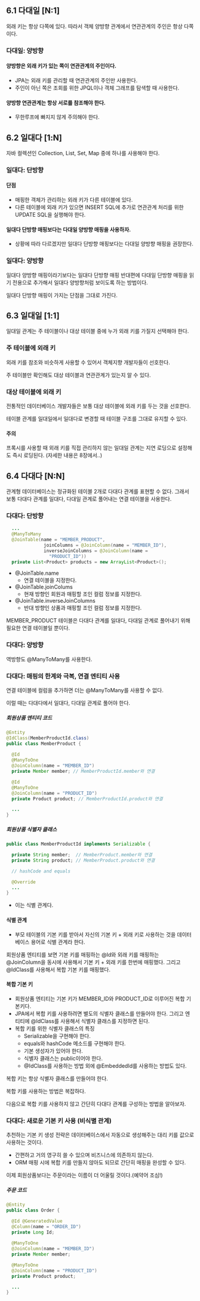 ## 6.1 다대일 [N:1]
외래 키는 항상 다쪽에 있다. 따라서 객체 양방향 관계에서 연관관계의 주인은 항상 다쪽이다.

### 다대일: 양방향
#### 양방향은 외래 키가 있는 쪽이 연관관계의 주인이다.
- JPA는 외래 키를 관리할 때 연관관계의 주인만 사용한다.
- 주인이 아닌 쪽은 조회를 위한 JPQL이나 객체 그래프를 탐색할 때 사용한다.
#### 양방향 연관관계는 항상 서로를 참조해야 한다.
- 무한루프에 빠지지 않게 주의해야 한다.

## 6.2 일대다 [1:N]
자바 컬렉션인 Collection, List, Set, Map 중에 하나를 사용해야 한다.

### 일대다: 단방향
#### 단점
- 매핑한 객체가 관리하는 외래 키가 다른 테이블에 있다.
- 다른 테이블에 외래 키가 있으면 INSERT SQL에 추가로 연관관계 처리를 위한 UPDATE SQL을 실행해야 한다.

#### 일대다 단방향 매핑보다는 다대일 양방향 매핑을 사용하자.
- 상황에 따라 다르겠지만 일대다 단방향 매핑보다는 다대일 양방향 매핑을 권장한다.

### 일대다: 양방향
일대다 양방향 매핑이라기보다는 일대다 단방향 매핑 반대편에 다대일 단방향 매핑을 읽기 전용으로 추가해서 일대다 양방향처럼 보이도록 하는 방법이다.

일대다 단방향 매핑이 가지는 단점을 그대로 가진다.

## 6.3 일대일 [1:1]
일대일 관계는 주 테이블이나 대상 테이블 중에 누가 외래 키를 가질지 선택해야 한다.

### 주 테이블에 외래 키
외래 키를 참조와 비슷하게 사용할 수 있어서 객체지향 개발자들이 선호한다.

주 테이블만 확인해도 대상 테이블과 연관관계가 있는지 알 수 있다.

### 대상 테이블에 외래 키
전통적인 데이터베이스 개발자들은 보통 대상 테이블에 외래 키를 두는 것을 선호한다.

테이블 관계를 일대일에서 일대다로 변경할 때 테이블 구조를 그대로 유지할 수 있다.

#### 주의
프록시를 사용할 때 외래 키를 직접 관리하지 않는 일대일 관계는 지연 로딩으로 설정해도 즉시 로딩된다. (자세한 내용은 8장에서..)

## 6.4 다대다 [N:N]
관계형 데이터베이스는 정규화된 테이블 2개로 다대다 관계를 표현할 수 없다. 그래서 보통 다대다 관계를 일대다, 다대일 관계로 풀어내는 연결 테이블을 사용한다.

### 다대다: 단방향
```java
  ...
  @ManyToMany
  @JoinTable(name = "MEMBER_PRODUCT",
              joinColumns = @JoinColumn(name = "MEMBER_ID"),
              inverseJoinColumns = @JoinColumn(name =
                "PRODUCT_ID"))
  private List<Product> products = new ArrayList<Product>();
```
- @JoinTable.name
  - 연결 테이블을 지정한다.
- @JoinTable.joinColums
  - 현재 방향인 회원과 매핑할 조인 컬럼 정보를 지정한다.
- @JoinTable.inverseJoinColumns
  - 반대 방향인 상품과 매핑할 조인 컬럼 정보를 지정한다.

MEMBER_PRODUCT 테이블은 다대다 관계를 일대다, 다대일 관계로 풀어내기 위해 필요한 연결 테이블일 뿐이다.

### 다대다: 양방향
역방향도 @ManyToMany를 사용한다.

### 다대다: 매핑의 한계와 극복, 연결 엔티티 사용
연결 테이블에 컬럼을 추가하면 더는 @ManyToMany를 사용할 수 없다.

이럴 때는 다대다에서 일대다, 다대일 관계로 풀어야 한다.

##### 회원상품 엔티티 코드
```java
@Entity
@IdClass(MemberProductId.class)
public class MemberProduct {
  
  @Id
  @ManyToOne
  @JoinColumn(name = "MEMBER_ID")
  private Member member; // MemberProductId.member와 연결

  @Id
  @ManyToOne
  @JoinColumn(name = "PRODUCT_ID")
  private Product product; // MemberProductId.product와 연결

  ...
}
```

##### 회원상품 식별자 클래스
```java
public class MemberProductId implements Serializable {

  private String member;  // MemberProduct.member와 연결
  private String product; // MemberProduct.product와 연결

  // hashCode and equals

  @Override
  ...
}
```
- 이는 식별 관계다.

#### 식별 관계
- 부모 테이블의 기본 키를 받아서 자신의 기본 키 + 외래 키로 사용하는 것을 데이터베이스 용어로 식별 관계라 한다.

회원상품 엔티티를 보면 기본 키를 매핑하는 @Id와 외래 키를 매핑하는 @JoinColumn을 동시에 사용해서 기본 키 + 외래 키를 한번에 매핑했다. 그리고 @IdClass를 사용해서 복합 기본 키를 매핑했다.

#### 복합 기본 키
- 회원상품 엔티티는 기본 키가 MEMBER_ID와 PRODUCT_ID로 이루어진 복합 기본키다.
- JPA에서 복합 키를 사용하려면 별도의 식별자 클래스를 만들어야 한다. 그리고 엔티티에 @IdClass를 사용해서 식별자 클래스를 지정하면 된다.
- 복합 키를 위한 식별자 클래스의 특징
  - Serializable을 구현해야 한다.
  - equals와 hashCode 메소드를 구현해야 한다.
  - 기본 생성자가 있어야 한다.
  - 식별자 클래스는 public이어야 한다.
  - @IdClass를 사용하는 방법 외에 @EmbeddedId를 사용하는 방법도 있다.

복합 키는 항상 식별자 클래스를 만들어야 한다.

복합 키를 사용하는 방법은 복잡하다.

다음으로 복합 키를 사용하지 않고 간단히 다대다 관계를 구성하는 방법을 알아보자.

### 다대다: 새로운 기본 키 사용 (비식별 관계)
추천하는 기본 키 생성 전략은 데이터베이스에서 자동으로 생성해주는 대리 키를 값으로 사용하는 것이다.
- 간편하고 거의 영구히 쓸 수 있으며 비즈니스에 의존하지 않는다.
- ORM 매핑 시에 복합 키를 만들지 않아도 되므로 간단히 매핑을 완성할 수 있다.

이제 회원상품보다는 주문이라는 이름이 더 어울릴 것이다.(예약어 조심!)

##### 주문 코드
```java
@Entity
public class Order {

  @Id @GeneratedValue
  @Column(name = "ORDER_ID")
  private Long Id;
  
  @ManyToOne
  @JoinColumn(name = "MEMBER_ID")
  private Member member;

  @ManyToOne
  @JoinColumn(name = "PRODUCT_ID")
  private Product product;

  ...
}
```